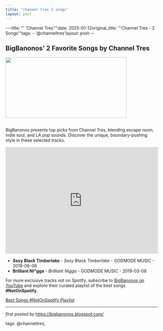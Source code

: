 ```yaml
---
title: "channel tres 2 songs"
layout: post
---
```

---title: "' 'Channel Tres''"date: 2025-01-12original_title: "'Channel Tres - 2 Songs'"tags:  - '@channeltres'layout: post---<h2>BigBanonos' 2 Favorite Songs by Channel Tres</h2><div class="separator" ><a href="https://media.pitchfork.com/photos/5cf808197790037363dba0dd/2:1/w_790/Channel-Tres.jpg"><img border="0" data-original-height="395" data-original-width="790" height="200" src="https://media.pitchfork.com/photos/5cf808197790037363dba0dd/2:1/w_790/Channel-Tres.jpg" width="400" /></a></div><br /><!--Search Description--><p>BigBanonos presents top picks from Channel Tres, blending escape room, indie soul, and LA pop sounds. Discover the unique, boundary-pushing style in these selected tracks.</p> <!--Spotify Playlist Embed--><iframe allow="autoplay; clipboard-write; encrypted-media; fullscreen; picture-in-picture" allowfullscreen="" frameborder="0" height="352" loading="lazy" src="https://open.spotify.com/embed/playlist/0ZwVZak5zSWaeawqxHw87e?utm_source=generator" width="100%"></iframe> <!--Song Listings--><ul> <li><strong>Sexy Black Timberlake</strong> - <em>Sexy Black Timberlake</em> - GODMODE MUSIC - 2019-06-06</li> <li><strong>Brilliant Ni*gga</strong> - <em>Brilliant Nigga</em> - GODMODE MUSIC - 2019-03-08</li></ul><!--Subscribe and Playlist Links--><div>    <p>For more exclusive tracks not on Spotify, subscribe to <a href="https://www.youtube.com/@BigBanonos" target="_blank">BigBanonos on YouTube</a> and explore their curated playlist of the best songs <strong>#NotOnSpotify</strong>.</p>    <p><a href="https://www.youtube.com/playlist?list=PLtuNtuTatqI0kFahUCbtbfenC_ET5O_tr" target="_blank">Best Songs #NotOnSpotify Playlist<br /></a></p></div><hr /><p><em>first posted by</em> <a href="https://bigbanonos.blogspot.com/" rel="noopener" target="_new">https://bigbanonos.blogspot.com/</a></p><p>tags: @channeltres,</p>